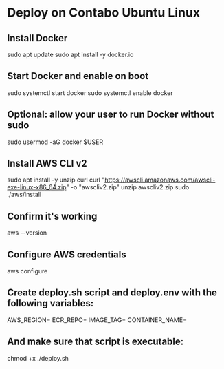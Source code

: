 # Deploy on Contabo Ubuntu Linux

## Install Docker
sudo apt update
sudo apt install -y docker.io

## Start Docker and enable on boot
sudo systemctl start docker
sudo systemctl enable docker

## Optional: allow your user to run Docker without sudo
sudo usermod -aG docker $USER


## Install AWS CLI v2
sudo apt install -y unzip curl
curl "https://awscli.amazonaws.com/awscli-exe-linux-x86_64.zip" -o "awscliv2.zip"
unzip awscliv2.zip
sudo ./aws/install

## Confirm it's working
aws --version


## Configure AWS credentials
aws configure


## Create deploy.sh script and deploy.env with the following variables:
AWS_REGION=
ECR_REPO=
IMAGE_TAG=
CONTAINER_NAME=

## And make sure that script is executable:
chmod +x ./deploy.sh
